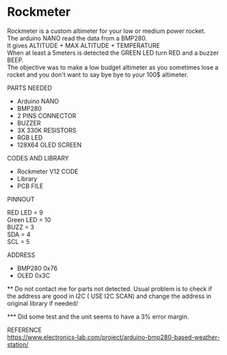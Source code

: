 # Rockmeter

Rockmeter is a custom altimeter for your low or medium power rocket.  
The arduino NANO read the data from a BMP280.  
It gives ALTITUDE + MAX ALTITUDE + TEMPERATURE  
When at least a 5meters is detected the GREEN LED turn RED and a buzzer BEEP.  
The objective was to make a low budget altimeter as you sometimes lose a rocket and you don't want to say bye bye to your 100$ altimeter.  

PARTS NEEDED

- Arduino NANO
- BMP280
- 2 PINS CONNECTOR
- BUZZER
- 3X 330K RESISTORS
- RGB LED
- 128X64 OLED SCREEN

CODES AND LIBRARY  

- Rockmeter V12 CODE
- Library
- PCB FILE

PINNOUT  

RED LED = 9  
Green LED = 10  
BUZZ = 3  
SDA = 4  
SCL = 5  


ADDRESS  

- BMP280 0x76
- OLED 0x3C

** Do not contact me for parts not detected. Usual problem is to check if the address are good in I2C ( USE I2C SCAN) and change the address in original library if needed/

*** Did some test and the unit seems to have a 3% error margin.  

REFERENCE  
https://www.electronics-lab.com/project/arduino-bmp280-based-weather-station/



